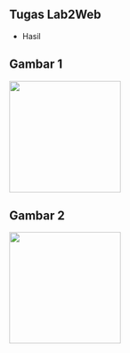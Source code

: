 <!-- TUGAS Lab2Web -->

## Tugas Lab2Web

- Hasil

## Gambar 1

<img src="./ss1.jpg" style="margin; auto; width:200px;"><br>

## Gambar 2

<img src="./ss2.jpg" style="margin; auto; width:200px;"><br>
